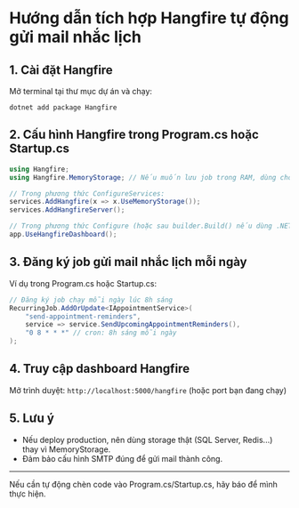 # Hướng dẫn tích hợp Hangfire tự động gửi mail nhắc lịch

## 1. Cài đặt Hangfire

Mở terminal tại thư mục dự án và chạy:

```
dotnet add package Hangfire
```

## 2. Cấu hình Hangfire trong Program.cs hoặc Startup.cs

```csharp
using Hangfire;
using Hangfire.MemoryStorage; // Nếu muốn lưu job trong RAM, dùng cho demo/dev

// Trong phương thức ConfigureServices:
services.AddHangfire(x => x.UseMemoryStorage());
services.AddHangfireServer();

// Trong phương thức Configure (hoặc sau builder.Build() nếu dùng .NET 6+):
app.UseHangfireDashboard();
```

## 3. Đăng ký job gửi mail nhắc lịch mỗi ngày

Ví dụ trong Program.cs hoặc Startup.cs:

```csharp
// Đăng ký job chạy mỗi ngày lúc 8h sáng
RecurringJob.AddOrUpdate<IAppointmentService>(
    "send-appointment-reminders",
    service => service.SendUpcomingAppointmentReminders(),
    "0 8 * * *" // cron: 8h sáng mỗi ngày
);
```

## 4. Truy cập dashboard Hangfire

Mở trình duyệt: `http://localhost:5000/hangfire` (hoặc port bạn đang chạy)

## 5. Lưu ý
- Nếu deploy production, nên dùng storage thật (SQL Server, Redis...) thay vì MemoryStorage.
- Đảm bảo cấu hình SMTP đúng để gửi mail thành công.

---

Nếu cần tự động chèn code vào Program.cs/Startup.cs, hãy báo để mình thực hiện.
